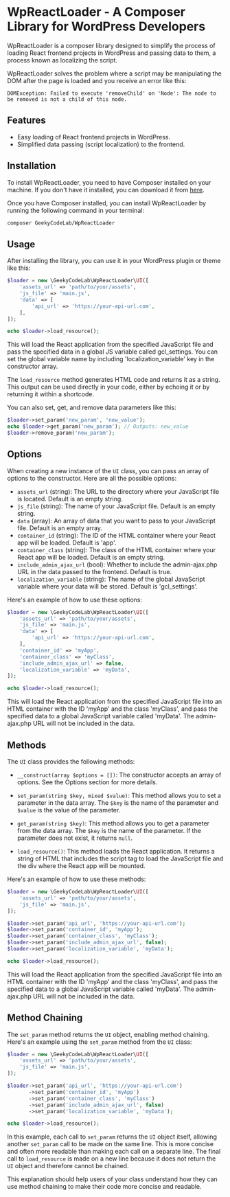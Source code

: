 # WpReactLoader - A Composer Library for WordPress Developers

WpReactLoader is a composer library designed to simplify the process of loading React frontend projects in WordPress and passing data to them, a process known as localizing the script.

WpReactLoader solves the problem where a script may be manipulating the DOM after the page is loaded and you receive an error like this:
```
DOMException: Failed to execute 'removeChild' on 'Node': The node to be removed is not a child of this node.
```

## Features

- Easy loading of React frontend projects in WordPress.
- Simplified data passing (script localization) to the frontend.

## Installation

To install WpReactLoader, you need to have Composer installed on your machine. If you don't have it installed, you can download it from [here](https://getcomposer.org/).

Once you have Composer installed, you can install WpReactLoader by running the following command in your terminal:

```bash
composer GeekyCodeLab/WpReactLoader
```

## Usage
After installing the library, you can use it in your WordPress plugin or theme like this:

```php
$loader = new \GeekyCodeLab\WpReactLoader\UI([
    'assets_url' => 'path/to/your/assets',
    'js_file' => 'main.js',
    'data' => [
        'api_url' => 'https://your-api-url.com',
    ],
]);

echo $loader->load_resource();
```

This will load the React application from the specified JavaScript file and pass the specified data in a global JS variable called gcl_settings.
You can set the global variable name by including 'localization_variable' key in the constructor array.

The `load_resource` method generates HTML code and returns it as a string. This output can be used directly in your code, either by echoing it or by returning it within a shortcode.

You can also set, get, and remove data parameters like this:

```php
$loader->set_param('new_param', 'new_value');
echo $loader->get_param('new_param'); // Outputs: new_value
$loader->remove_param('new_param');
```

## Options

When creating a new instance of the `UI` class, you can pass an array of options to the constructor. Here are all the possible options:

- `assets_url` (string): The URL to the directory where your JavaScript file is located. Default is an empty string.
- `js_file` (string): The name of your JavaScript file. Default is an empty string.
- `data` (array): An array of data that you want to pass to your JavaScript file. Default is an empty array.
- `container_id` (string): The ID of the HTML container where your React app will be loaded. Default is 'app'.
- `container_class` (string): The class of the HTML container where your React app will be loaded. Default is an empty string.
- `include_admin_ajax_url` (bool): Whether to include the admin-ajax.php URL in the data passed to the frontend. Default is true.
- `localization_variable` (string): The name of the global JavaScript variable where your data will be stored. Default is 'gcl_settings'.

Here's an example of how to use these options:

```php
$loader = new \GeekyCodeLab\WpReactLoader\UI([
    'assets_url' => 'path/to/your/assets',
    'js_file' => 'main.js',
    'data' => [
        'api_url' => 'https://your-api-url.com',
    ],
    'container_id' => 'myApp',
    'container_class' => 'myClass',
    'include_admin_ajax_url' => false,
    'localization_variable' => 'myData',
]);

echo $loader->load_resource();
```

This will load the React application from the specified JavaScript file into an HTML container with the ID 'myApp' and the class 'myClass', and pass the specified data to a global JavaScript variable called 'myData'. The admin-ajax.php URL will not be included in the data.

## Methods

The `UI` class provides the following methods:

- `__construct(array $options = [])`: The constructor accepts an array of options. See the Options section for more details.

- `set_param(string $key, mixed $value)`: This method allows you to set a parameter in the data array. The `$key` is the name of the parameter and `$value` is the value of the parameter.

- `get_param(string $key)`: This method allows you to get a parameter from the data array. The `$key` is the name of the parameter. If the parameter does not exist, it returns `null`.

- `load_resource()`: This method loads the React application. It returns a string of HTML that includes the script tag to load the JavaScript file and the div where the React app will be mounted.

Here's an example of how to use these methods:

```php
$loader = new \GeekyCodeLab\WpReactLoader\UI([
    'assets_url' => 'path/to/your/assets',
    'js_file' => 'main.js',
]);

$loader->set_param('api_url', 'https://your-api-url.com');
$loader->set_param('container_id', 'myApp');
$loader->set_param('container_class', 'myClass');
$loader->set_param('include_admin_ajax_url', false);
$loader->set_param('localization_variable', 'myData');

echo $loader->load_resource();
```

This will load the React application from the specified JavaScript file into an HTML container with the ID 'myApp' and the class 'myClass', and pass the specified data to a global JavaScript variable called 'myData'. The admin-ajax.php URL will not be included in the data.

## Method Chaining

The `set_param` method returns the `UI` object, enabling method chaining. Here's an example using the `set_param` method from the `UI` class:

```php
$loader = new \GeekyCodeLab\WpReactLoader\UI([
    'assets_url' => 'path/to/your/assets',
    'js_file' => 'main.js',
]);

$loader->set_param('api_url', 'https://your-api-url.com')
       ->set_param('container_id', 'myApp')
       ->set_param('container_class', 'myClass')
       ->set_param('include_admin_ajax_url', false)
       ->set_param('localization_variable', 'myData');

echo $loader->load_resource();
```

In this example, each call to `set_param` returns the `UI` object itself, allowing another `set_param` call to be made on the same line. This is more concise and often more readable than making each call on a separate line. The final call to `load_resource` is made on a new line because it does not return the `UI` object and therefore cannot be chained.

This explanation should help users of your class understand how they can use method chaining to make their code more concise and readable.